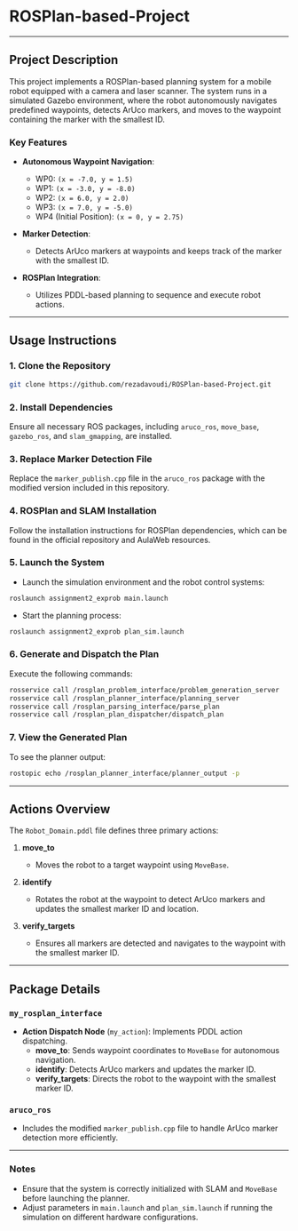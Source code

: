 # ROSPlan-based-Project
---

## Project Description

This project implements a ROSPlan-based planning system for a mobile robot equipped with a camera and laser scanner. The system runs in a simulated Gazebo environment, where the robot autonomously navigates predefined waypoints, detects ArUco markers, and moves to the waypoint containing the marker with the smallest ID.

### Key Features

- **Autonomous Waypoint Navigation**:
  - WP0: `(x = -7.0, y = 1.5)`
  - WP1: `(x = -3.0, y = -8.0)`
  - WP2: `(x = 6.0, y = 2.0)`
  - WP3: `(x = 7.0, y = -5.0)`
  - WP4 (Initial Position): `(x = 0, y = 2.75)`

- **Marker Detection**:
  - Detects ArUco markers at waypoints and keeps track of the marker with the smallest ID.

- **ROSPlan Integration**:
  - Utilizes PDDL-based planning to sequence and execute robot actions.

---

## Usage Instructions

### 1. Clone the Repository
```bash
git clone https://github.com/rezadavoudi/ROSPlan-based-Project.git
```

### 2. Install Dependencies
Ensure all necessary ROS packages, including `aruco_ros`, `move_base`, `gazebo_ros`, and `slam_gmapping`, are installed.

### 3. Replace Marker Detection File
Replace the `marker_publish.cpp` file in the `aruco_ros` package with the modified version included in this repository.

### 4. ROSPlan and SLAM Installation
Follow the installation instructions for ROSPlan dependencies, which can be found in the official repository and AulaWeb resources.

### 5. Launch the System
- Launch the simulation environment and the robot control systems:
```bash
roslaunch assignment2_exprob main.launch
```
- Start the planning process:
```bash
roslaunch assignment2_exprob plan_sim.launch
```

### 6. Generate and Dispatch the Plan
Execute the following commands:
```bash
rosservice call /rosplan_problem_interface/problem_generation_server
rosservice call /rosplan_planner_interface/planning_server
rosservice call /rosplan_parsing_interface/parse_plan
rosservice call /rosplan_plan_dispatcher/dispatch_plan
```

### 7. View the Generated Plan
To see the planner output:
```bash
rostopic echo /rosplan_planner_interface/planner_output -p
```

---

## Actions Overview

The `Robot_Domain.pddl` file defines three primary actions:

1. **move_to**
   - Moves the robot to a target waypoint using `MoveBase`.

2. **identify**
   - Rotates the robot at the waypoint to detect ArUco markers and updates the smallest marker ID and location.

3. **verify_targets**
   - Ensures all markers are detected and navigates to the waypoint with the smallest marker ID.

---

## Package Details

### `my_rosplan_interface`
- **Action Dispatch Node** (`my_action`): Implements PDDL action dispatching.
  - **move_to**: Sends waypoint coordinates to `MoveBase` for autonomous navigation.
  - **identify**: Detects ArUco markers and updates the marker ID.
  - **verify_targets**: Directs the robot to the waypoint with the smallest marker ID.

### `aruco_ros`
- Includes the modified `marker_publish.cpp` file to handle ArUco marker detection more efficiently.

---

### Notes
- Ensure that the system is correctly initialized with SLAM and `MoveBase` before launching the planner.
- Adjust parameters in `main.launch` and `plan_sim.launch` if running the simulation on different hardware configurations.
